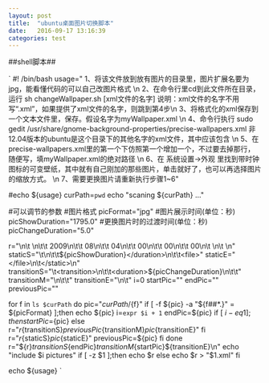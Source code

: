 ```yaml
---
layout: post
title:  "ubuntu桌面图片切换脚本"
date:   2016-09-17 13:16:39
categories: test
---
```

##shell脚本##

`
#! /bin/bash
usage="
1、将该文件放到放有图片的目录里，图片扩展名要为jpg，能看懂代码的可以自己改图片格式 \n
2、在命令行里cd到此文件所在目录，运行 sh changeWallpaper.sh [xml文件的名字]      说明：xml文件的名字不用写“.xml”，如果提供了xml文件的名字，则跳到第4步\n
3、将格式化的xml保存到一个文本文件里，保存。假设名字为myWallpaper.xml \n
4、命令行执行 sudo gedit /usr/share/gnome-background-properties/precise-wallpapers.xml 非12.04版本的ubuntu是这个目录下的其他名字的xml文件，其中应该包含<wallpaper> \n
5、在precise-wallpapers.xml里的第一个<wallpaper>下仿照第一个增加一个<wallpaper>，不过要去掉<options>那行，<name>随便写，<filename>填myWallpaper.xml的绝对路径 \n
6、在 系统设置->外观 里找到带时钟图标的可变壁纸，其中就有自己刚加的那些图片，单击就好了，也可以再选择图片的缩放方式。 \n
7、需要更换图片请重新执行步骤1~6"

#echo ${usage}
curPath=`pwd`
echo "scaning ${curPath} ..."

#可以调节的参数
#图片格式
picFormat="jpg"
#图片展示时间(单位：秒)
picShowDuration="1795.0"
#更换图片时的过渡时间(单位：秒)
picChangeDuration="5.0"

r="<background>\n\t
		<starttime>\n\t\t
		<year>2009</year>\n\t\t
		<month>08</month>\n\t\t
		<day>04</day>\n\t\t
		<hour>00</hour>\n\t\t
		<minute>00</minute>\n\t\t
		<second>00</second>\n\t
	</starttime>\n\t
	<!-- This animation will start at midnight. -->\n"
staticS="\t<static>\n\t\t<duration>${picShowDuration}</duration>\n\t\t<file>"
staticE="</file>\n\t</static>\n"
transitionS="\t<transition>\n\t\t<duration>${picChangeDuration}</duration>\n\t\t<from>"
transitionM="</from>\n\t\t<to>"
transitionE="</to>\n\t</transition>"
i=0
startPic=""
endPic=""
previousPic=""

for f in `ls $curPath`
do
	pic="${curPath}/${f}"
	if [ -f ${pic} -a "${f##*.}" = ${picFormat} ];then
		echo ${pic}
		i=`expr $i + 1`
		endPic=${pic}
		if [ $i -eq 1 ];then
			startPic=${pic}
		else
			r="${r}${transitionS}${previousPic}${transitionM}${pic}${transitionE}"
		fi
		r="${r}${staticS}${pic}${staticE}"
		previousPic=${pic}
	fi
done
r="${r}${transitionS}${endPic}${transitionM}${startPic}${transitionE}\n</background>"
echo "include $i pictures"
if [ -z $1 ];then
	echo $r
else
	echo $r > "$1.xml"
fi

echo ${usage}
`
